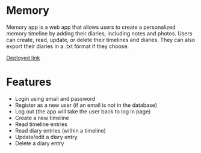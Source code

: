 # Memory

Memory app is a web app that allows users to create a personalized memory timeline by adding their diaries, including notes and photos. Users can create, read, update, or delete their timelines and diaries. They can also export their diaries in a .txt format if they choose.

[Deployed link](https://memory-m3.web.app/)

# Features

- Login using email and password
- Register as a new user (if an email is not in the database)
- Log out (the app will take the user back to log in page)
- Create a new timeline
- Read timeline entries
- Read diary entries (within a timeline)
- Update/edit a diary entry
- Delete a diary entry
